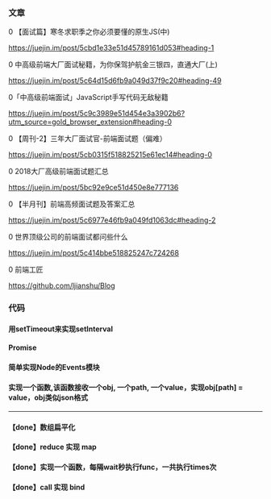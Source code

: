 ### 文章

0 【面试篇】寒冬求职季之你必须要懂的原生JS(中)	

<https://juejin.im/post/5cbd1e33e51d45789161d053#heading-1>



0  中高级前端大厂面试秘籍，为你保驾护航金三银四，直通大厂(上)

<https://juejin.im/post/5c64d15d6fb9a049d37f9c20#heading-49>



0「中高级前端面试」JavaScript手写代码无敌秘籍

<https://juejin.im/post/5c9c3989e51d454e3a3902b6?utm_source=gold_browser_extension#heading-0>



0 【周刊-2】三年大厂面试官-前端面试题（偏难）

<https://juejin.im/post/5cb0315f518825215e61ec14#heading-0>



0  2018大厂高级前端面试题汇总

<https://juejin.im/post/5bc92e9ce51d450e8e777136>



0 【半月刊】前端高频面试题及答案汇总

<https://juejin.im/post/5c6977e46fb9a049fd1063dc#heading-2>



0 世界顶级公司的前端面试都问些什么

<https://juejin.im/post/5c414bbe518825247c724268>



0 前端工匠

<https://github.com/ljianshu/Blog>



### 代码



#### 用setTimeout来实现setInterval



#### Promise



#### 简单实现Node的Events模块



#### 实现一个函数,该函数接收一个obj, 一个path, 一个value，实现obj[path] = value，obj类似json格式



---



#### 【done】数组扁平化 



#### 【done】reduce 实现 map 



#### 【done】实现一个函数，每隔wait秒执行func，一共执行times次



#### 【done】call 实现 bind

